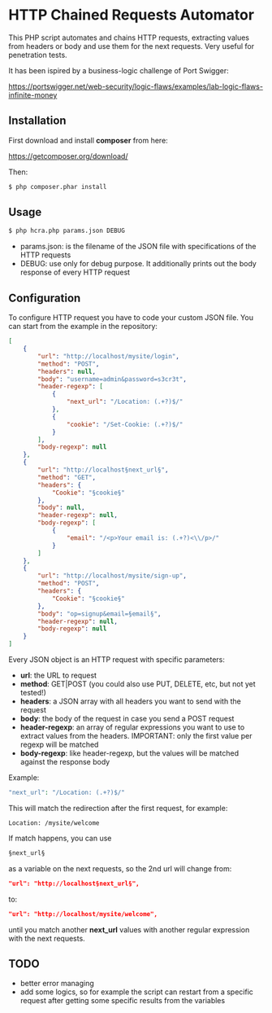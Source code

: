 # HTTP Chained Requests Automator
This PHP script automates and chains HTTP requests, extracting values from headers or body and use them for the next requests. Very useful for penetration tests.

It has been ispired by a business-logic challenge of Port Swigger:

https://portswigger.net/web-security/logic-flaws/examples/lab-logic-flaws-infinite-money

## Installation

First download and install **composer** from here:

https://getcomposer.org/download/

Then:

```bash
$ php composer.phar install
```

## Usage

```bash
$ php hcra.php params.json DEBUG
```

- params.json: is the filename of the JSON file with specifications of the HTTP requests
- DEBUG: use only for debug purpose. It additionally prints out the body response of every HTTP request

## Configuration

To configure HTTP request you have to code your custom JSON file. You can start from the example in the repository:

```json
[
    {
        "url": "http://localhost/mysite/login",
        "method": "POST",
        "headers": null,
        "body": "username=admin&password=s3cr3t",
        "header-regexp": [
            {
                "next_url": "/Location: (.+?)$/"
            },
            {
                "cookie": "/Set-Cookie: (.+?)$/"
            }
        ],
        "body-regexp": null
    },
    {
        "url": "http://localhost§next_url§",
        "method": "GET",
        "headers": {
            "Cookie": "§cookie§"
        },
        "body": null,
        "header-regexp": null,
        "body-regexp": [
            {
                "email": "/<p>Your email is: (.+?)<\\/p>/"
            }
        ]
    },
    {
        "url": "http://localhost/mysite/sign-up",
        "method": "POST",
        "headers": {
            "Cookie": "§cookie§"
        },
        "body": "op=signup&email=§email§",
        "header-regexp": null,
        "body-regexp": null
    }
]
```

Every JSON object is an HTTP request with specific parameters:
- **url**: the URL to request
- **method**: GET|POST (you could also use PUT, DELETE, etc, but not yet tested!)
- **headers**: a JSON array with all headers you want to send with the request
- **body**: the body of the request in case you send a POST request
- **header-regexp**: an array of regular expressions you want to use to extract values from the headers. IMPORTANT: only the first value per regexp will be matched
- **body-regexp**: like header-regexp, but the values will be matched against the response body

Example:

```php
"next_url": "/Location: (.+?)$/"
```

This will match the redirection after the first request, for example:
```http
Location: /mysite/welcome
```

If match happens, you can use
```php
§next_url§
```

as a variable on the next requests, so the 2nd url will change from:
```json
"url": "http://localhost§next_url§",
```
to:
```json
"url": "http://localhost/mysite/welcome",
```

until you match another **next_url** values with another regular expression with the next requests.

## TODO
 - better error managing
 - add some logics, so for example the script can restart from a specific request after getting some specific results from the variables